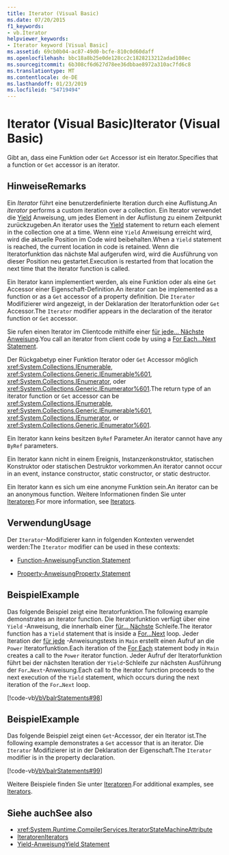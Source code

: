 ```yaml
---
title: Iterator (Visual Basic)
ms.date: 07/20/2015
f1_keywords:
- vb.Iterator
helpviewer_keywords:
- Iterator keyword [Visual Basic]
ms.assetid: 69cb0b04-ac87-49d0-bcfe-810c0d60daff
ms.openlocfilehash: bbc18a8b25e0de128cc2c1828213212adad108ec
ms.sourcegitcommit: 6b308cf6d627d78ee36dbbae8972a310ac7fd6c8
ms.translationtype: MT
ms.contentlocale: de-DE
ms.lasthandoff: 01/23/2019
ms.locfileid: "54719494"
---
```

# <a name="iterator-visual-basic"></a><span data-ttu-id="32b56-102">Iterator (Visual Basic)</span><span class="sxs-lookup"><span data-stu-id="32b56-102">Iterator (Visual Basic)</span></span>
<span data-ttu-id="32b56-103">Gibt an, dass eine Funktion oder `Get` Accessor ist ein Iterator.</span><span class="sxs-lookup"><span data-stu-id="32b56-103">Specifies that a function or `Get` accessor is an iterator.</span></span>  
  
## <a name="remarks"></a><span data-ttu-id="32b56-104">Hinweise</span><span class="sxs-lookup"><span data-stu-id="32b56-104">Remarks</span></span>  
 <span data-ttu-id="32b56-105">Ein *Iterator* führt eine benutzerdefinierte Iteration durch eine Auflistung.</span><span class="sxs-lookup"><span data-stu-id="32b56-105">An *iterator* performs a custom iteration over a collection.</span></span> <span data-ttu-id="32b56-106">Ein Iterator verwendet die [Yield](../../../visual-basic/language-reference/statements/yield-statement.md) Anweisung, um jedes Element in der Auflistung zu einem Zeitpunkt zurückzugeben.</span><span class="sxs-lookup"><span data-stu-id="32b56-106">An iterator uses the [Yield](../../../visual-basic/language-reference/statements/yield-statement.md) statement to return each element in the collection one at a time.</span></span> <span data-ttu-id="32b56-107">Wenn eine `Yield` Anweisung erreicht wird, wird die aktuelle Position im Code wird beibehalten.</span><span class="sxs-lookup"><span data-stu-id="32b56-107">When a `Yield` statement is reached, the current location in code is retained.</span></span> <span data-ttu-id="32b56-108">Wenn die Iteratorfunktion das nächste Mal aufgerufen wird, wird die Ausführung von dieser Position neu gestartet.</span><span class="sxs-lookup"><span data-stu-id="32b56-108">Execution is restarted from that location the next time that the iterator function is called.</span></span>  
  
 <span data-ttu-id="32b56-109">Ein Iterator kann implementiert werden, als eine Funktion oder als eine `Get` Accessor einer Eigenschaft-Definition.</span><span class="sxs-lookup"><span data-stu-id="32b56-109">An iterator can be implemented as a function or as a `Get` accessor of a property definition.</span></span> <span data-ttu-id="32b56-110">Die `Iterator` Modifizierer wird angezeigt, in der Deklaration der Iteratorfunktion oder `Get` Accessor.</span><span class="sxs-lookup"><span data-stu-id="32b56-110">The `Iterator` modifier appears in the declaration of the iterator function or `Get` accessor.</span></span>  
  
 <span data-ttu-id="32b56-111">Sie rufen einen Iterator im Clientcode mithilfe einer [für jede... Nächste Anweisung](../../../visual-basic/language-reference/statements/for-each-next-statement.md).</span><span class="sxs-lookup"><span data-stu-id="32b56-111">You call an iterator from client code by using a [For Each...Next Statement](../../../visual-basic/language-reference/statements/for-each-next-statement.md).</span></span>  
  
 <span data-ttu-id="32b56-112">Der Rückgabetyp einer Funktion Iterator oder `Get` Accessor möglich <xref:System.Collections.IEnumerable>, <xref:System.Collections.Generic.IEnumerable%601>, <xref:System.Collections.IEnumerator>, oder <xref:System.Collections.Generic.IEnumerator%601>.</span><span class="sxs-lookup"><span data-stu-id="32b56-112">The return type of an iterator function or `Get` accessor can be <xref:System.Collections.IEnumerable>, <xref:System.Collections.Generic.IEnumerable%601>, <xref:System.Collections.IEnumerator>, or <xref:System.Collections.Generic.IEnumerator%601>.</span></span>  
  
 <span data-ttu-id="32b56-113">Ein Iterator kann keins besitzen `ByRef` Parameter.</span><span class="sxs-lookup"><span data-stu-id="32b56-113">An iterator cannot have any `ByRef` parameters.</span></span>  
  
 <span data-ttu-id="32b56-114">Ein Iterator kann nicht in einem Ereignis, Instanzenkonstruktor, statischen Konstruktor oder statischen Destruktor vorkommen.</span><span class="sxs-lookup"><span data-stu-id="32b56-114">An iterator cannot occur in an event, instance constructor, static constructor, or static destructor.</span></span>  
  
 <span data-ttu-id="32b56-115">Ein Iterator kann es sich um eine anonyme Funktion sein.</span><span class="sxs-lookup"><span data-stu-id="32b56-115">An iterator can be an anonymous function.</span></span> <span data-ttu-id="32b56-116">Weitere Informationen finden Sie unter [Iteratoren](../../programming-guide/concepts/iterators.md).</span><span class="sxs-lookup"><span data-stu-id="32b56-116">For more information, see [Iterators](../../programming-guide/concepts/iterators.md).</span></span>  
  
## <a name="usage"></a><span data-ttu-id="32b56-117">Verwendung</span><span class="sxs-lookup"><span data-stu-id="32b56-117">Usage</span></span>  
 <span data-ttu-id="32b56-118">Der `Iterator`-Modifizierer kann in folgenden Kontexten verwendet werden:</span><span class="sxs-lookup"><span data-stu-id="32b56-118">The `Iterator` modifier can be used in these contexts:</span></span>  
  
-   [<span data-ttu-id="32b56-119">Function-Anweisung</span><span class="sxs-lookup"><span data-stu-id="32b56-119">Function Statement</span></span>](../../../visual-basic/language-reference/statements/function-statement.md)  
  
-   [<span data-ttu-id="32b56-120">Property-Anweisung</span><span class="sxs-lookup"><span data-stu-id="32b56-120">Property Statement</span></span>](../../../visual-basic/language-reference/statements/property-statement.md)  
  
## <a name="example"></a><span data-ttu-id="32b56-121">Beispiel</span><span class="sxs-lookup"><span data-stu-id="32b56-121">Example</span></span>  
 <span data-ttu-id="32b56-122">Das folgende Beispiel zeigt eine Iteratorfunktion.</span><span class="sxs-lookup"><span data-stu-id="32b56-122">The following example demonstrates an iterator function.</span></span> <span data-ttu-id="32b56-123">Die Iteratorfunktion verfügt über eine `Yield` -Anweisung, die innerhalb einer [für... Nächste](../../../visual-basic/language-reference/statements/for-next-statement.md) Schleife.</span><span class="sxs-lookup"><span data-stu-id="32b56-123">The iterator function has a `Yield` statement that is inside a [For…Next](../../../visual-basic/language-reference/statements/for-next-statement.md) loop.</span></span> <span data-ttu-id="32b56-124">Jeder Iteration der [für jede](../../../visual-basic/language-reference/statements/for-each-next-statement.md) -Anweisungstexts in `Main` erstellt einen Aufruf an die `Power` Iteratorfunktion.</span><span class="sxs-lookup"><span data-stu-id="32b56-124">Each iteration of the [For Each](../../../visual-basic/language-reference/statements/for-each-next-statement.md) statement body in `Main` creates a call to the `Power` iterator function.</span></span> <span data-ttu-id="32b56-125">Jeder Aufruf der Iteratorfunktion führt bei der nächsten Iteration der `Yield`-Schleife zur nächsten Ausführung der `For…Next`-Anweisung.</span><span class="sxs-lookup"><span data-stu-id="32b56-125">Each call to the iterator function proceeds to the next execution of the `Yield` statement, which occurs during the next iteration of the `For…Next` loop.</span></span>  
  
 [!code-vb[VbVbalrStatements#98](../../../visual-basic/language-reference/error-messages/codesnippet/VisualBasic/iterator_1.vb)]  
  
## <a name="example"></a><span data-ttu-id="32b56-126">Beispiel</span><span class="sxs-lookup"><span data-stu-id="32b56-126">Example</span></span>  
 <span data-ttu-id="32b56-127">Das folgende Beispiel zeigt einen `Get`-Accessor, der ein Iterator ist.</span><span class="sxs-lookup"><span data-stu-id="32b56-127">The following example demonstrates a `Get` accessor that is an iterator.</span></span> <span data-ttu-id="32b56-128">Die `Iterator` Modifizierer ist in der Deklaration der Eigenschaft.</span><span class="sxs-lookup"><span data-stu-id="32b56-128">The `Iterator` modifier is in the property declaration.</span></span>  
  
 [!code-vb[VbVbalrStatements#99](../../../visual-basic/language-reference/error-messages/codesnippet/VisualBasic/iterator_2.vb)]  
  
 <span data-ttu-id="32b56-129">Weitere Beispiele finden Sie unter [Iteratoren](../../programming-guide/concepts/iterators.md).</span><span class="sxs-lookup"><span data-stu-id="32b56-129">For additional examples, see [Iterators](../../programming-guide/concepts/iterators.md).</span></span>  
  
## <a name="see-also"></a><span data-ttu-id="32b56-130">Siehe auch</span><span class="sxs-lookup"><span data-stu-id="32b56-130">See also</span></span>
- <xref:System.Runtime.CompilerServices.IteratorStateMachineAttribute>
- [<span data-ttu-id="32b56-131">Iteratoren</span><span class="sxs-lookup"><span data-stu-id="32b56-131">Iterators</span></span>](../../programming-guide/concepts/iterators.md)
- [<span data-ttu-id="32b56-132">Yield-Anweisung</span><span class="sxs-lookup"><span data-stu-id="32b56-132">Yield Statement</span></span>](../../../visual-basic/language-reference/statements/yield-statement.md)
